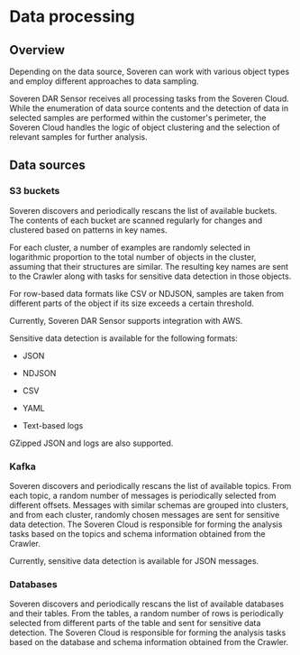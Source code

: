 # Data processing

## Overview

Depending on the data source, Soveren can work with various object types and employ different approaches to data sampling.

Soveren DAR Sensor receives all processing tasks from the Soveren Cloud. While the enumeration of data source contents and the detection of data in selected samples are performed within the customer's perimeter, the Soveren Cloud handles the logic of object clustering and the selection of relevant samples for further analysis.

## Data sources

### S3 buckets

Soveren discovers and periodically rescans the list of available buckets. The contents of each bucket are scanned regularly for changes and clustered based on patterns in key names.

For each cluster, a number of examples are randomly selected in logarithmic proportion to the total number of objects in the cluster, assuming that their structures are similar. The resulting key names are sent to the Crawler along with tasks for sensitive data detection in those objects.

For row-based data formats like CSV or NDJSON, samples are taken from different parts of the object if its size exceeds a certain threshold.

Currently, Soveren DAR Sensor supports integration with AWS.

Sensitive data detection is available for the following formats:

* JSON

* NDJSON

* CSV

* YAML

* Text-based logs

GZipped JSON and logs are also supported.

### Kafka

Soveren discovers and periodically rescans the list of available topics. From each topic, a random number of messages is periodically selected from different offsets. Messages with similar schemas are grouped into clusters, and from each cluster, randomly chosen messages are sent for sensitive data detection. The Soveren Cloud is responsible for forming the analysis tasks based on the topics and schema information obtained from the Crawler.

Currently, sensitive data detection is available for JSON messages.

### Databases

Soveren discovers and periodically rescans the list of available databases and their tables. From the tables, a random number of rows is periodically selected from different parts of the table and sent for sensitive data detection. The Soveren Cloud is responsible for forming the analysis tasks based on the database and schema information obtained from the Crawler.